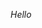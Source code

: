 *Hello*                                                                                                
